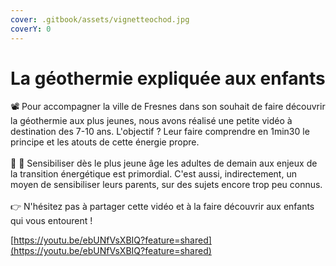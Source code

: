 ```yaml
---
cover: .gitbook/assets/vignetteochod.jpg
coverY: 0
---
```


# La géothermie expliquée aux enfants

📽 Pour accompagner la ville de Fresnes dans son souhait de faire découvrir la géothermie aux plus jeunes, nous avons réalisé une petite vidéo à destination des 7-10 ans. L'objectif ? Leur faire comprendre en 1min30 le principe et les atouts de cette énergie propre.\
\
👦 👧 Sensibiliser dès le plus jeune âge les adultes de demain aux enjeux de la transition énergétique est primordial. C'est aussi, indirectement, un moyen de sensibiliser leurs parents, sur des sujets encore trop peu connus.\
\
👉 N'hésitez pas à partager cette vidéo et à la faire découvrir aux enfants qui vous entourent !

[https://youtu.be/ebUNfVsXBIQ?feature=shared](https://youtu.be/ebUNfVsXBIQ?feature=shared)

